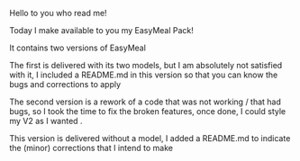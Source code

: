 Hello to you who read me!

Today I make available to you my EasyMeal Pack!

It contains two versions of EasyMeal

The first is delivered with its two models, but I am absolutely not satisfied with it, I included a README.md in this version so that you can know the bugs and corrections to apply



The second version is a rework of a code that was not working / that had bugs, so I took the time to fix the broken features, once done, I could style my V2 as I wanted .

This version is delivered without a model, I added a README.md to indicate the (minor) corrections that I intend to make
